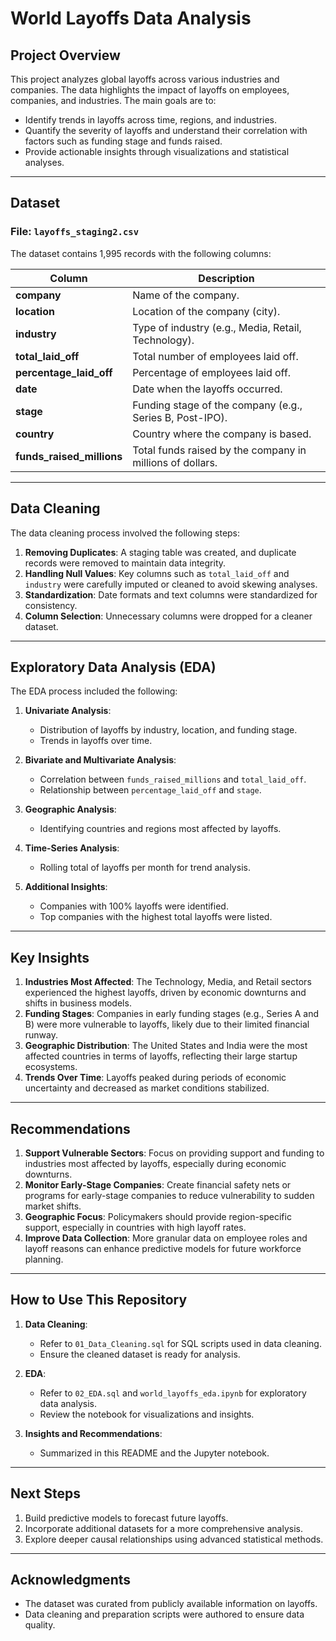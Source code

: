 # World Layoffs Data Analysis

## Project Overview
This project analyzes global layoffs across various industries and companies. The data highlights the impact of layoffs on employees, companies, and industries. The main goals are to:

- Identify trends in layoffs across time, regions, and industries.
- Quantify the severity of layoffs and understand their correlation with factors such as funding stage and funds raised.
- Provide actionable insights through visualizations and statistical analyses.

---

## Dataset

### File: `layoffs_staging2.csv`
The dataset contains 1,995 records with the following columns:

| Column                  | Description                                                               |
|-------------------------|---------------------------------------------------------------------------|
| **company**             | Name of the company.                                                      |
| **location**            | Location of the company (city).                                           |
| **industry**            | Type of industry (e.g., Media, Retail, Technology).                       |
| **total_laid_off**      | Total number of employees laid off.                                       |
| **percentage_laid_off** | Percentage of employees laid off.                                         |
| **date**                | Date when the layoffs occurred.                                           |
| **stage**               | Funding stage of the company (e.g., Series B, Post-IPO).                  |
| **country**             | Country where the company is based.                                       |
| **funds_raised_millions** | Total funds raised by the company in millions of dollars.                |

---

## Data Cleaning
The data cleaning process involved the following steps:
1. **Removing Duplicates**: A staging table was created, and duplicate records were removed to maintain data integrity.
2. **Handling Null Values**: Key columns such as `total_laid_off` and `industry` were carefully imputed or cleaned to avoid skewing analyses.
3. **Standardization**: Date formats and text columns were standardized for consistency.
4. **Column Selection**: Unnecessary columns were dropped for a cleaner dataset.

---

## Exploratory Data Analysis (EDA)
The EDA process included the following:

1. **Univariate Analysis**:
   - Distribution of layoffs by industry, location, and funding stage.
   - Trends in layoffs over time.

2. **Bivariate and Multivariate Analysis**:
   - Correlation between `funds_raised_millions` and `total_laid_off`.
   - Relationship between `percentage_laid_off` and `stage`.

3. **Geographic Analysis**:
   - Identifying countries and regions most affected by layoffs.

4. **Time-Series Analysis**:
   - Rolling total of layoffs per month for trend analysis.

5. **Additional Insights**:
   - Companies with 100% layoffs were identified.
   - Top companies with the highest total layoffs were listed.

---

## Key Insights
1. **Industries Most Affected**: The Technology, Media, and Retail sectors experienced the highest layoffs, driven by economic downturns and shifts in business models.
2. **Funding Stages**: Companies in early funding stages (e.g., Series A and B) were more vulnerable to layoffs, likely due to their limited financial runway.
3. **Geographic Distribution**: The United States and India were the most affected countries in terms of layoffs, reflecting their large startup ecosystems.
4. **Trends Over Time**: Layoffs peaked during periods of economic uncertainty and decreased as market conditions stabilized.

---

## Recommendations
1. **Support Vulnerable Sectors**: Focus on providing support and funding to industries most affected by layoffs, especially during economic downturns.
2. **Monitor Early-Stage Companies**: Create financial safety nets or programs for early-stage companies to reduce vulnerability to sudden market shifts.
3. **Geographic Focus**: Policymakers should provide region-specific support, especially in countries with high layoff rates.
4. **Improve Data Collection**: More granular data on employee roles and layoff reasons can enhance predictive models for future workforce planning.

---

## How to Use This Repository
1. **Data Cleaning**:
   - Refer to `01_Data_Cleaning.sql` for SQL scripts used in data cleaning.
   - Ensure the cleaned dataset is ready for analysis.

2. **EDA**:
   - Refer to `02_EDA.sql` and `world_layoffs_eda.ipynb` for exploratory data analysis.
   - Review the notebook for visualizations and insights.

3. **Insights and Recommendations**:
   - Summarized in this README and the Jupyter notebook.

---

## Next Steps
1. Build predictive models to forecast future layoffs.
2. Incorporate additional datasets for a more comprehensive analysis.
3. Explore deeper causal relationships using advanced statistical methods.

---

## Acknowledgments
- The dataset was curated from publicly available information on layoffs.
- Data cleaning and preparation scripts were authored to ensure data quality.

